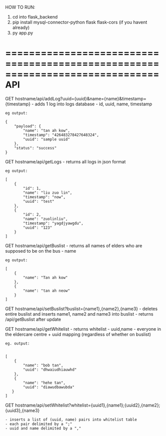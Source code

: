 HOW TO RUN:
1. cd into flask_backend
2. pip install mysql-connector-python flask flask-cors (if you havent already)
3. py app.py

==============================================================================
API
==============================================================================

GET hostname/api/addLog?uuid={uuid}&name={name}&timestamp={timestamp}
    - adds 1 log into logs database
    - id, uuid, name, timestamp

    eg output:

    {
        "payload": {
            "name": "tan ah kow", 
            "timestamp": "426483278427648324", 
            "uuid": "sample uuid"
        }, 
        "status": "success"
    }




GET hostname/api/getLogs
    - returns all logs in json format

    eg output:

    [
        {
            "id": 1, 
            "name": "liu zuo lin", 
            "timestamp": "now", 
            "uuid": "test"
        }, 
        {
            "id": 2, 
            "name": "zuolinliu", 
            "timestamp": "yagdjyawgdu", 
            "uuid": "123"
        }
    ]




GET hostname/api/getBuslist
    - returns all names of elders who are supposed to be on the bus
    - name

    eg output:
    
    [
        {
            "name": "Tan ah kow"
        }, 
        {
            "name": "tan ah neow"
        }
    ]



GET hostname/api/setBuslist?buslist={name1},{name2},{name3}
    - deletes entire buslist and inserts name1, name2 and name3 into buslist
    - returns /api/getBuslist after update




GET hostname/api/getWhitelist
    - returns whitelist
    - uuid,name
    - everyone in the eldercare centre + uuid mapping (regardless of whether on buslist)

    eg. output:

        
    [
        {
            "name": "bob tan", 
            "uuid": "dhwaiudhiauwhd"
        }, 
        {
            "name": "hehe tan", 
            "uuid": "diawudbawubda"
       }
    ]



GET hostname/api/setWhitelist?whitelist={uuid1},{name1};{uuid2},{name2};{uuid3},{name3}

    - inserts a list of (uuid, name) pairs into whitelist table
    - each pair delimited by a ";"
    - uuid and name delimited by a ","

